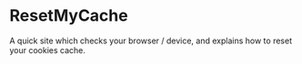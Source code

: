 # ResetMyCache
A quick site which checks your browser / device, and explains how to reset your cookies cache.
